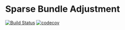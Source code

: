 # Sparse Bundle Adjustment

[![Build Status](https://travis-ci.org/IshitaTakeshi/SBA.jl.svg?branch=master)](https://travis-ci.org/IshitaTakeshi/VITAMIN-E)
[![codecov](https://codecov.io/gh/IshitaTakeshi/VITAMIN-E/branch/master/graph/badge.svg)](https://codecov.io/gh/IshitaTakeshi/VITAMIN-E)
